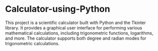 # Calculator-using-Python

This project is a scientific calculator built with Python and the Tkinter library. It provides a graphical user interface for performing various mathematical calculations, including trigonometric functions, logarithms, and more. The calculator supports both degree and radian modes for trigonometric calculations.